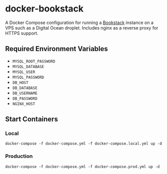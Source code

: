 # docker-bookstack
A Docker Compose configuration for running a [Bookstack](https://github.com/BookStackApp/BookStack) instance on a VPS such as
a Digital Ocean droplet. Includes nginx as a reverse proxy for HTTPS support.

## Required Environment Variables
 - `MYSQL_ROOT_PASSWORD`
 - `MYSQL_DATABASE`
 - `MYSQL_USER`
 - `MYSQL_PASSWORD`
 - `DB_HOST`
 - `DB_DATABASE`
 - `DB_USERNAME`
 - `DB_PASSWORD`
 - `NGINX_HOST`
 
 ## Start Containers
 ### Local
 `docker-compose -f docker-compose.yml -f docker-compose.local.yml up -d`
 ### Production
 `docker-compose -f docker-compose.yml -f docker-compose.prod.yml up -d`
